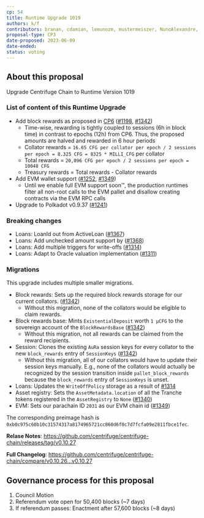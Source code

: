 ```yaml
---
cp: 54
title: Runtime Upgrade 1019
authors: k/f
contributors: branan, cdamian, lemunozm, mustermeiszer, NunoAlexandre, thea-leake, wischli
proposal-type: CP3
date-proposed: 2023-06-09
date-ended: 
status: voting
---
```


## About this proposal

Upgrade Centrifuge Chain to Runtime Version 1019

### List of content of this Runtime Upgrade

* Add block rewards as proposed in [CP6](https://github.com/centrifuge/cps/blob/main/cps/CP6.md) ([#1198](https://github.com/centrifuge/centrifuge-chain/pull/1198), [#1342](https://github.com/centrifuge/centrifuge-chain/pull/1342))
  * Time-wise, rewarding is tightly coupled to sessions (6h in block time) in contrast to epochs (12h) from CP6. Thus, the proposed amounts are halved and rewarded in 6 hour periods
  * Collator rewards = `16.65 CFG per collator per epoch / 2 sessions per epoch = 8.325 CFG = 8325 * MILLI_CFG` per collator
  * Total rewards = `20,096 CFG per epoch / 2 sessions per epoch = 10048 CFG`
  * Treasury rewards = Total rewards - Collator rewards
* Add EVM wallet support ([#1252](https://github.com/centrifuge/centrifuge-chain/pull/1252), [#1349](https://github.com/centrifuge/centrifuge-chain/pull/1349))
  * Until we enable full EVM support soon™️, the production runtimes filter all non-root calls to the EVM pallet and disallow creating contracts via the EVM RPC calls
* Upgrade to Polkadot v0.9.37 ([#1241](https://github.com/centrifuge/centrifuge-chain/pull/1241))

### Breaking changes

* Loans: LoanId out from ActiveLoan ([#1367](https://github.com/centrifuge/centrifuge-chain/pull/1367))
* Loans: Add unchecked amount support by ([#1368](https://github.com/centrifuge/centrifuge-chain/pull/1368))
* Loans: Add multiple triggers for write-offs ([#1314](https://github.com/centrifuge/centrifuge-chain/pull/1314))
* Loans: Adapt to Oracle valuation implementation ([#1311](https://github.com/centrifuge/centrifuge-chain/pull/1311))

### Migrations

This upgrade includes multiple smaller migrations.

* Block rewards: Sets up the required block rewards storage for our current collators. ([#1342](https://github.com/centrifuge/centrifuge-chain/pull/1342))
  * Without this migration, none of the collators would be eligible to claim rewards.
* Block rewards base: Mints `ExistentialDeposit` worth `1 µCFG` to the sovereign account of the `BlockRewardsBase` ([#1342](https://github.com/centrifuge/centrifuge-chain/pull/1342))
  * Without this migration, not all rewards can be claimed from the reward recipients.
* Session: Clones the existing `AuRa` session keys for every collator to the new `block_rewards` entry of `SessionKeys` ([#1342](https://github.com/centrifuge/centrifuge-chain/pull/1342))
  * Without this migration, all of our collators would have to update their session keys manually. E.g., none of the collators would actually be recognized by the session transition inside `pallet_block_rewards` because the `block_rewards` entry of `SessionKeys` is unset.
* Loans: Updates the `WriteOffPolicy` storage as a result of [#1314](https://github.com/centrifuge/centrifuge-chain/pull/1314)
* Asset registry: Sets the `AssetMetadata.location` of all the Tranche tokens registered in the `AssetRegistry` to `None` ([#1340](https://github.com/centrifuge/centrifuge-chain/pull/1340))
* EVM: Sets our parachain ID `2031` as our EVM chain id ([#1349](https://github.com/centrifuge/centrifuge-chain/pull/1349))

The corresponding preimage hash is `0xb0c975c60b10c31574317a8174965721cc860d6f0c7d7fcfa09e2811fbce1fec`.

**Relase Notes**: https://github.com/centrifuge/centrifuge-chain/releases/tag/v0.10.27

**Full Changelog**: https://github.com/centrifuge/centrifuge-chain/compare/v0.10.26...v0.10.27

## Governance process for this proposal
1. Council Motion 
2. Referendum vote open for 50,400 blocks (~7 days)
3. If referendum passes: Enactment after 57,600 blocks (~8 days)
